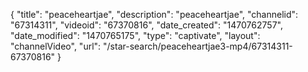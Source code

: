{
    "title": "peaceheartjae",
    "description": "peaceheartjae",
    "channelid": "67314311",
    "videoid": "67370816",
    "date_created": "1470762757",
    "date_modified": "1470765175",
    "type": "captivate",
    "layout": "channelVideo",
    "url": "\/star-search\/peaceheartjae3-mp4\/67314311-67370816"
}